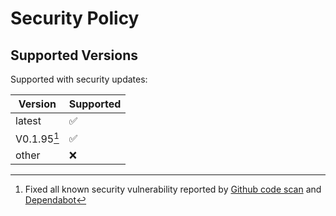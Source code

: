 # Security Policy

## Supported Versions

Supported with security updates:

| Version     | Supported          |
| -------     | ------------------ |
| latest      | :white_check_mark: |
| V0.1.95[^1] | :white_check_mark: |
| other       | :x:                |

[^1]: Fixed all known security vulnerability reported by [Github code scan](https://docs.github.com/en/code-security/code-scanning/introduction-to-code-scanning/about-code-scanning-with-codeql) and [Dependabot](https://docs.github.com/code-security/dependabot/dependabot-alert-rules/about-dependabot-alert-rules)
